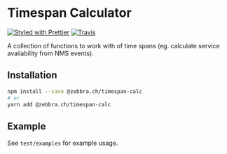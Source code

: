 # Timespan Calculator

[![Styled with Prettier](https://img.shields.io/badge/styled_with-prettier-ff69b4.svg)](https://github.com/prettier/prettier)
[![Travis](https://img.shields.io/travis/zebbra/timespan-calc.svg)](https://travis-ci.org/zebbra/timespan-calc)

A collection of functions to work with of time spans (eg. calculate service availability from NMS events).

## Installation

```bash
npm install --save @zebbra.ch/timespan-calc
# or
yarn add @zebbra.ch/timespan-calc
```

## Example

See `test/examples` for example usage.
